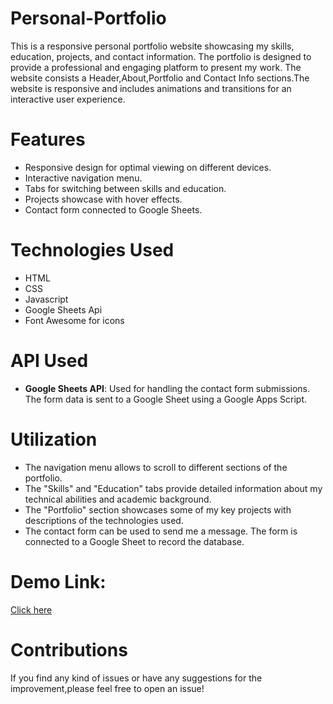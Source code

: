 # Personal-Portfolio
This is a responsive personal portfolio website showcasing my skills, education, projects, and contact information. The portfolio is designed to provide a professional and engaging platform to present my work. The website consists a Header,About,Portfolio and Contact Info sections.The website is responsive and includes animations and transitions for an interactive user experience.

# Features
*  Responsive design for optimal viewing on different devices.
* Interactive navigation menu.
* Tabs for switching between skills and education.
* Projects showcase with hover effects.
* Contact form connected to Google Sheets.

# Technologies Used
* HTML 
* CSS
* Javascript
* Google Sheets Api
* Font Awesome for icons

# API Used
* __Google Sheets API__: Used for handling the contact form submissions. The form data is sent to a Google Sheet using a Google Apps Script.
  
# Utilization
* The navigation menu allows to scroll to different sections of the portfolio.
* The "Skills" and "Education" tabs provide detailed information about my technical abilities and academic background.
* The "Portfolio" section showcases some of my key projects with descriptions of the technologies used.
* The contact form can be used to send me a message. The form is connected to a Google Sheet to record the database.

# Demo Link:
[Click here](https://drive.google.com/file/d/19lufXBePXWYwq0GbFg11S96kEQp0UACl/view?usp=sharing)

# Contributions
If you find any kind of issues or have any suggestions for the improvement,please feel free to open an issue!
